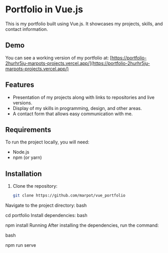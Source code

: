 # Portfolio in Vue.js

This is my portfolio built using Vue.js. It showcases my projects, skills, and contact information.

## Demo

You can see a working version of my portfolio at: [https://portfolio-2hurhr5ju-marpots-projects.vercel.app/](https://portfolio-2hurhr5ju-marpots-projects.vercel.app/)

## Features

- Presentation of my projects along with links to repositories and live versions.
- Display of my skills in programming, design, and other areas.
- A contact form that allows easy communication with me.

## Requirements

To run the project locally, you will need:

- Node.js
- npm (or yarn)

## Installation

1. Clone the repository: 
   ```bash
   git clone https://github.com/marpot/vue_portfolio
Navigate to the project directory:
bash

cd portfolio
Install dependencies:
bash

npm install
Running
After installing the dependencies, run the command:

bash

npm run serve



